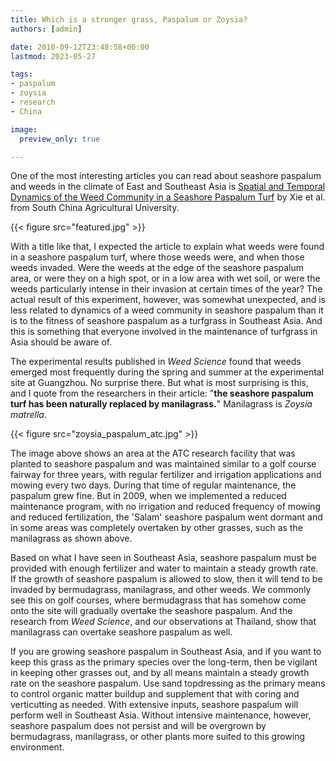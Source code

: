 ```yaml
---
title: Which is a stronger grass, Paspalum or Zoysia?
authors: [admin] 

date: 2010-09-12T23:48:58+00:00
lastmod: 2023-05-27

tags:
- paspalum
- zoysia
- research
- China

image: 
  preview_only: true

---
```


One of the most interesting articles you can read about seashore paspalum and weeds in the climate of East and Southeast Asia is [Spatial and Temporal Dynamics of the Weed Community in a Seashore Paspalum Turf](https://doi.org/10.1614/WS-08-124.1) by Xie et al. from South China Agricultural University. 

{{< figure src="featured.jpg" >}}

With a title like that, I expected the article to explain what weeds were found in a seashore paspalum turf, where those weeds were, and when those weeds invaded. Were the weeds at the edge of the seashore paspalum area, or were they on a high spot, or in a low area with wet soil, or were the weeds particularly intense in their invasion at certain times of the year? The actual result of this experiment, however, was somewhat unexpected, and is less related to dynamics of a weed community in seashore paspalum than it is to the fitness of seashore paspalum as a turfgrass in Southeast Asia. And this is something that everyone involved in the maintenance of turfgrass in Asia should be aware of.

The experimental results published in *Weed Science* found that weeds emerged most frequently during the spring and summer at the experimental site at Guangzhou. No surprise there. But what is most surprising is this, and I quote from the researchers in their article: "**the seashore paspalum turf has been naturally replaced by manilagrass.**" Manilagrass is *Zoysia matrella*.

{{< figure src="zoysia_paspalum_atc.jpg" >}}

The image above shows an area at the ATC research facility that was planted to seashore paspalum and was maintained similar to a golf course fairway for three years, with regular fertilizer and irrigation applications and mowing every two days. During that time of regular maintenance, the paspalum grew fine. But in 2009, when we implemented a reduced maintenance program, with no irrigation and reduced frequency of mowing and reduced fertilization, the 'Salam' seashore paspalum went dormant and in some areas was completely overtaken by other grasses, such as the manilagrass as shown above.

Based on what I have seen in Southeast Asia, seashore paspalum must be provided with enough fertilizer and water to maintain a steady growth rate. If the growth of seashore paspalum is allowed to slow, then it will tend to be invaded by bermudagrass, manilagrass, and other weeds. We commonly see this on golf courses, where bermudagrass that has somehow come onto the site will gradually overtake the seashore paspalum. And the research from _Weed Science_, and our observations at Thailand, show that manilagrass can overtake seashore paspalum as well.

If you are growing seashore paspalum in Southeast Asia, and if you want to keep this grass as the primary species over the long-term, then be vigilant in keeping other grasses out, and by all means maintain a steady growth rate on the seashore paspalum. Use sand topdressing as the primary means to control organic matter buildup and supplement that with coring and verticutting as needed. With extensive inputs, seashore paspalum will perform well in Southeast Asia. Without intensive maintenance, however, seashore paspalum does not persist and will be overgrown by bermudagrass, manilagrass, or other plants more suited to this growing environment. 
